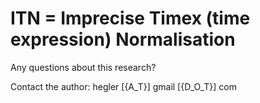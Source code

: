 # ITN = Imprecise Timex (time expression) Normalisation

Any questions about this research? 

Contact the author: hegler [{A_T}] gmail [{D_O_T}] com

